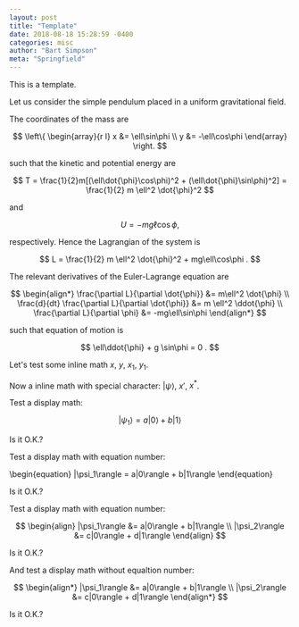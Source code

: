 ```yaml
---
layout: post
title: "Template"
date: 2018-08-18 15:28:59 -0400
categories: misc
author: "Bart Simpson"
meta: "Springfield"
---
```


This is a template.

Let us consider the simple pendulum placed in a uniform gravitational field.

The coordinates of the mass are 

$$
   \left\{ 
   \begin{array}{r l}
   x &= \ell\sin\phi \\
   y &= -\ell\cos\phi 
   \end{array} \right. 
$$

such that the kinetic and potential energy are

$$
   T = \frac{1}{2}m[(\ell\dot{\phi}\cos\phi)^2 + (\ell\dot{\phi}\sin\phi)^2] = \frac{1}{2} m \ell^2 \dot{\phi}^2
$$

and 

$$
   U = -mg\ell\cos\phi , 
$$

respectively. Hence the Lagrangian of the system is 

$$
   L = \frac{1}{2} m \ell^2 \dot{\phi}^2 + mg\ell\cos\phi .
$$
	

The relevant derivatives of the Euler-Lagrange equation are

$$
   \begin{align*}
   \frac{\partial L}{\partial \dot{\phi}} &= m\ell^2 \dot{\phi} \\
   \frac{d}{dt} \frac{\partial L}{\partial \dot{\phi}} &= m \ell^2 \ddot{\phi} \\
   \frac{\partial L}{\partial \phi} &= -mg\ell\sin\phi 
   \end{align*}
$$

such that equation of motion is 

$$
   \ell\ddot{\phi} + g \sin\phi = 0 .
$$


Let's test some inline math $x$, $y$, $x_1$, $y_1$.

Now a inline math with special character: $|\psi\rangle$,  $x'$,  $x^*$.

Test a display math:

$$
   |\psi_1\rangle = a|0\rangle + b|1\rangle
$$

Is it O.K.?

Test a display math with equation number:

\begin{equation}
   |\psi_1\rangle = a|0\rangle + b|1\rangle
\end{equation}

Is it O.K.?

Test a display math with equation number:

$$
  \begin{align}
    |\psi_1\rangle &= a|0\rangle + b|1\rangle \\
    |\psi_2\rangle &= c|0\rangle + d|1\rangle
  \end{align}
$$

Is it O.K.?

And test a display math without equaltion number:

$$
  \begin{align*}
    |\psi_1\rangle &= a|0\rangle + b|1\rangle \\
    |\psi_2\rangle &= c|0\rangle + d|1\rangle
  \end{align*}
$$

Is it O.K.?

